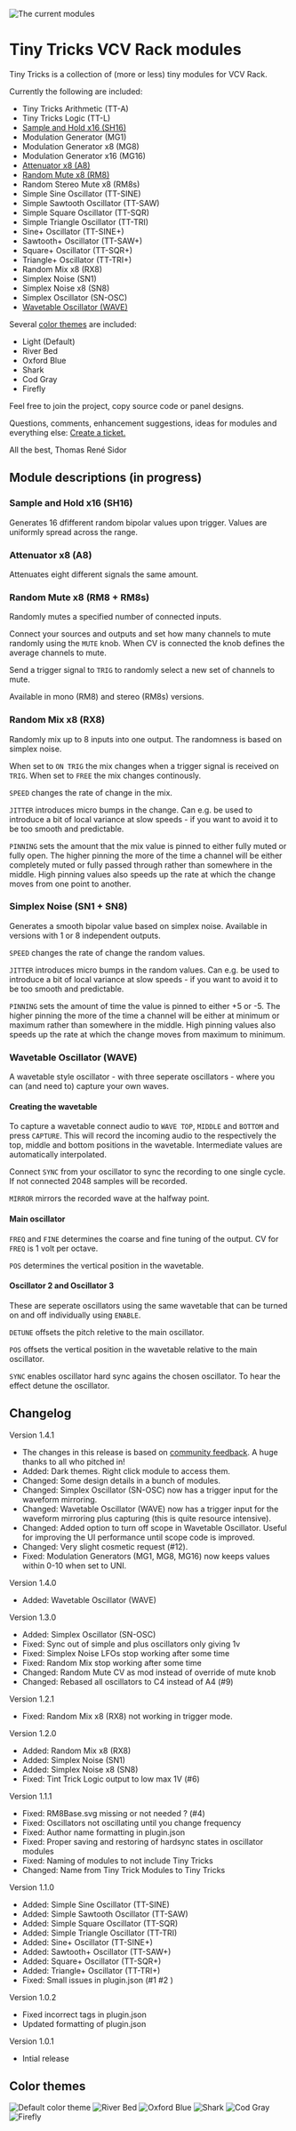 ![The current modules](https://github.com/thomassidor/tinytricks/blob/master/screenshots/screenshot-light.png?raw=true)

# Tiny Tricks VCV Rack modules

Tiny Tricks is a collection of (more or less) tiny modules for VCV Rack.

Currently the following are included:
* Tiny Tricks Arithmetic (TT-A)
* Tiny Tricks Logic (TT-L)
* [Sample and Hold x16 (SH16)](#sample-and-hold-x16-sh16)
* Modulation Generator (MG1)
* Modulation Generator x8 (MG8)
* Modulation Generator x16 (MG16)
* [Attenuator x8 (A8)](#attenuator-x8-a8)
* [Random Mute x8 (RM8)](#random-mute-x8-rm8)
* Random Stereo Mute x8 (RM8s)
* Simple Sine Oscillator (TT-SINE)
* Simple Sawtooth Oscillator (TT-SAW)
* Simple Square Oscillator (TT-SQR)
* Simple Triangle Oscillator (TT-TRI)
* Sine+ Oscillator (TT-SINE+)
* Sawtooth+ Oscillator (TT-SAW+)
* Square+ Oscillator (TT-SQR+)
* Triangle+ Oscillator (TT-TRI+)
* Random Mix x8 (RX8)
* Simplex Noise (SN1)
* Simplex Noise x8 (SN8)
* Simplex Oscillator (SN-OSC)
* [Wavetable Oscillator (WAVE)](#wavetable-oscillator-wave)

Several [color themes](#color-themes) are included:

* Light (Default)
* River Bed
* Oxford Blue
* Shark
* Cod Gray
* Firefly

Feel free to join the project, copy source code or panel designs.

Questions, comments, enhancement suggestions, ideas for modules and everything else: [Create a ticket.](https://github.com/thomassidor/tinytricks/issues/new)

All the  best, Thomas René Sidor

## Module descriptions (in progress)

### Sample and Hold x16 (SH16)
Generates 16 dfifferent random bipolar values upon trigger. Values are uniformly spread across the range.

### Attenuator x8 (A8)
Attenuates eight different signals the same amount.

### Random Mute x8 (RM8 + RM8s)
Randomly mutes a specified number of connected inputs.

Connect your sources and outputs and set how many channels to mute randomly using the `MUTE` knob. When CV is connected the knob defines the average channels to mute.

Send a trigger signal to `TRIG` to randomly select a new set of channels to mute.

Available in mono (RM8) and stereo (RM8s) versions.

### Random Mix x8 (RX8)
Randomly mix up to 8 inputs into one output. The randomness is based on simplex noise.

When set to `ON TRIG` the mix changes when a trigger signal is received on `TRIG`. When set to `FREE` the mix changes continously.

`SPEED` changes the rate of change in the mix.

`JITTER` introduces micro bumps in the change. Can e.g. be used to introduce a bit of local variance at slow speeds - if you want to avoid it to be too smooth and predictable.

`PINNING` sets the amount that the mix value is pinned to either fully muted or fully open. The higher pinning the more of the time a channel will be either completely muted or fully passed through rather than somewhere in the middle. High pinning values also speeds up the rate at which the change moves from one point to another.

### Simplex Noise (SN1 + SN8)
Generates a smooth bipolar value based on simplex noise. Available in versions with 1 or 8 independent outputs.

`SPEED` changes the rate of change the random values.

`JITTER` introduces micro bumps in the random values. Can e.g. be used to introduce a bit of local variance at slow speeds - if you want to avoid it to be too smooth and predictable.

`PINNING` sets the amount of time the value is pinned to either +5 or -5. The higher pinning the more of the time a channel will be either at minimum or maximum rather than somewhere in the middle. High pinning values also speeds up the rate at which the change moves from maximum to minimum.

### Wavetable Oscillator (WAVE)
A wavetable style oscillator - with three seperate oscillators - where you can (and need to) capture your own waves.

#### Creating the wavetable
To capture a wavetable connect audio to `WAVE TOP`, `MIDDLE` and `BOTTOM` and press `CAPTURE`. This will record the incoming audio to the respectively the top, middle and bottom positions in the wavetable. Intermediate values are automatically interpolated.

Connect `SYNC` from your oscillator to sync the recording to one single cycle. If not connected 2048 samples will be recorded.

`MIRROR` mirrors the recorded wave at the halfway point.

#### Main oscillator
`FREQ` and `FINE` determines the coarse and fine tuning of the output. CV for `FREQ` is 1 volt per octave.

`POS` determines the vertical position in the wavetable.

#### Oscillator 2 and Oscillator 3
These are seperate oscillators using the same wavetable that can be turned on and off individually using `ENABLE`.

`DETUNE` offsets the pitch reletive to the main oscillator.

`POS` offsets the vertical position in the wavetable relative to the main oscillator.

`SYNC` enables oscillator hard sync agains the chosen oscillator. To hear the effect detune the oscillator.


## Changelog
Version 1.4.1
* The changes in this release is based on [community feedback](https://community.vcvrack.com/t/tiny-tricks-request-for-feedback/6788). A huge thanks to all who pitched in!
* Added: Dark themes. Right click module to access them.
* Changed: Some design details in a bunch of modules.
* Changed: Simplex Oscillator (SN-OSC) now has a trigger input for the waveform mirroring.
* Changed: Wavetable Oscillator (WAVE) now has a trigger input for the waveform mirroring plus capturing (this is quite resource intensive).
* Changed: Added option to turn off scope in Wavetable Oscillator. Useful for improving the UI performance until scope code is improved.
* Changed: Very slight cosmetic request (#12).
* Fixed: Modulation Generators (MG1, MG8, MG16) now keeps values within 0-10 when set to UNI.

Version 1.4.0
* Added: Wavetable Oscillator (WAVE)

Version 1.3.0
* Added: Simplex Oscillator (SN-OSC)
* Fixed: Sync out of simple and plus oscillators only giving 1v
* Fixed: Simplex Noise LFOs stop working after some time
* Fixed: Random Mix stop working after some time
* Changed: Random Mute CV as mod instead of override of mute knob
* Changed: Rebased all oscillators to C4 instead of A4 (#9)

Version 1.2.1
* Fixed: Random Mix x8 (RX8) not working in trigger mode.

Version 1.2.0
* Added: Random Mix x8 (RX8)
* Added: Simplex Noise (SN1)
* Added: Simplex Noise x8 (SN8)
* Fixed: Tint Trick Logic output to low max 1V (#6)

Version 1.1.1
* Fixed: RM8Base.svg missing or not needed ? (#4)
* Fixed: Oscillators not oscillating until you change frequency
* Fixed: Author name formatting in plugin.json
* Fixed: Proper saving and restoring of hardsync states in oscillator modules
* Fixed: Naming of modules to not include Tiny Tricks
* Changed: Name from Tiny Trick Modules to Tiny Tricks

Version 1.1.0
* Added: Simple Sine Oscillator (TT-SINE)
* Added: Simple Sawtooth Oscillator (TT-SAW)
* Added: Simple Square Oscillator (TT-SQR)
* Added: Simple Triangle Oscillator (TT-TRI)
* Added: Sine+ Oscillator (TT-SINE+)
* Added: Sawtooth+ Oscillator (TT-SAW+)
* Added: Square+ Oscillator (TT-SQR+)
* Added: Triangle+ Oscillator (TT-TRI+)
* Fixed: Small issues in plugin.json (#1 #2 )

Version 1.0.2
* Fixed incorrect tags in plugin.json
* Updated formatting of plugin.json

Version 1.0.1
* Intial release

## Color themes
![Default color theme](https://github.com/thomassidor/tinytricks/blob/master/screenshots/screenshot-light.png?raw=true)
![River Bed](https://github.com/thomassidor/tinytricks/blob/master/screenshots/screenshot-river-bed.png?raw=true)
![Oxford Blue](https://github.com/thomassidor/tinytricks/blob/master/screenshots/screenshot-oxford-blue.png?raw=true)
![Shark](https://github.com/thomassidor/tinytricks/blob/master/screenshots/screenshot-shark.png?raw=true)
![Cod Gray](https://github.com/thomassidor/tinytricks/blob/master/screenshots/screenshot-cod-gray.png?raw=true)
![Firefly](https://github.com/thomassidor/tinytricks/blob/master/screenshots/screenshot-firefly.png?raw=true)
